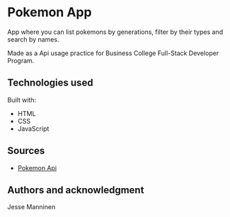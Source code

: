 # Pokemon App

App where you can list pokemons by generations, filter by their types and search by names.

Made as a Api usage practice for Business College Full-Stack Developer Program.

## Technologies used

Built with:

- HTML
- CSS
- JavaScript

## Sources

- [Pokemon Api](https://pokeapi.co/)

## Authors and acknowledgment

Jesse Manninen
